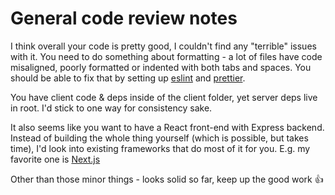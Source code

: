 # General code review notes

I think overall your code is pretty good, I couldn't find any "terrible" issues with it.
You need to do something about formatting - a lot of files have code misaligned, poorly formatted or indented with both tabs and spaces.
You should be able to fix that by setting up [eslint](https://eslint.org/) and [prettier](https://prettier.io/).

You have client code & deps inside of the client folder, yet server deps live in root.
I'd stick to one way for consistency sake.

It also seems like you want to have a React front-end with Express backend.
Instead of building the whole thing yourself (which is possible, but takes time), I'd look into existing frameworks that do most of it for you.
E.g. my favorite one is [Next.js](https://github.com/zeit/next.js)

Other than those minor things - looks solid so far, keep up the good work 👍

